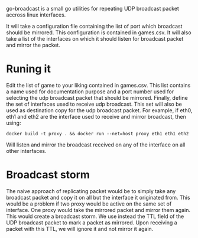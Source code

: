 go-broadcast is a small go utilities for repeating UDP broadcast packet accross linux interfaces.

It will take a configuration file containing the list of port which broadcast should be mirrored. 
This configuration is contained in games.csv. It will also take a list of the interfaces on which 
it should listen for broadcast packet and mirror the packet.

# Runing it

Edit the list of game to your liking contained in games.csv. This list contains a name used for 
documentation purpose and a port number used for selecting the udp broadcast packet that should be
mirrored. Finally, define the set of interfaces used to receive udp broadcast. This set will also be 
used as destination copy for the udp broadcast packet.
For example, if eth0, eth1 and eth2 are the interface used to receive and mirror broadcast, then using:

```
docker build -t proxy . && docker run --net=host proxy eth1 eth1 eth2
```
Will listen and mirror the broadcast received on any of the interface on all other interfaces.

# Broadcast storm

The naive approach of replicating packet would be to simply take any broadcast packet and copy it 
on all but the interface it originated from. This would be a problem if two proxy would be active 
on the same set of interface. One proxy would take the mirrored packet and mirror them again. This would
create a broadcast storm. We use instead the TTL field of the UDP broadcast packet to mark a packet as 
mirrored. Upon receiving a packet with this TTL, we will ignore it and not mirror it again.
